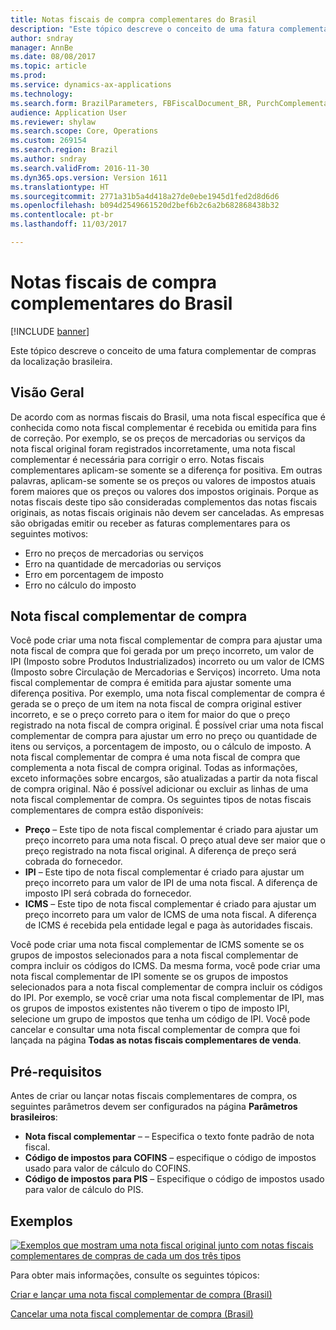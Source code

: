 ```yaml
---
title: Notas fiscais de compra complementares do Brasil
description: "Este tópico descreve o conceito de uma fatura complementar de compras da localização brasileira."
author: sndray
manager: AnnBe
ms.date: 08/08/2017
ms.topic: article
ms.prod: 
ms.service: dynamics-ax-applications
ms.technology: 
ms.search.form: BrazilParameters, FBFiscalDocument_BR, PurchComplementaryInvoice, PurchComplementaryInvoiceCancel_BR, PurchComplementaryInvoiceListPage
audience: Application User
ms.reviewer: shylaw
ms.search.scope: Core, Operations
ms.custom: 269154
ms.search.region: Brazil
ms.author: sndray
ms.search.validFrom: 2016-11-30
ms.dyn365.ops.version: Version 1611
ms.translationtype: HT
ms.sourcegitcommit: 2771a31b5a4d418a27de0ebe1945d1fed2d8d6d6
ms.openlocfilehash: b094d2549661520d2bef6b2c6a2b682868438b32
ms.contentlocale: pt-br
ms.lasthandoff: 11/03/2017

---
```


# <a name="purchase-complementary-fiscal-documents-for-brazil"></a>Notas fiscais de compra complementares do Brasil

[!INCLUDE [banner](../includes/banner.md)]

Este tópico descreve o conceito de uma fatura complementar de compras da localização brasileira.

<a name="overview"></a>Visão Geral
--------

De acordo com as normas fiscais do Brasil, uma nota fiscal específica que é conhecida como nota fiscal complementar é recebida ou emitida para fins de correção. Por exemplo, se os preços de mercadorias ou serviços da nota fiscal original foram registrados incorretamente, uma nota fiscal complementar é necessária para corrigir o erro. Notas fiscais complementares aplicam-se somente se a diferença for positiva. Em outras palavras, aplicam-se somente se os preços ou valores de impostos atuais forem maiores que os preços ou valores dos impostos originais. Porque as notas fiscais deste tipo são consideradas complementos das notas fiscais originais, as notas fiscais originais não devem ser canceladas. As empresas são obrigadas emitir ou receber as faturas complementares para os seguintes motivos:

-   Erro no preços de mercadorias ou serviços
-   Erro na quantidade de mercadorias ou serviços
-   Erro em porcentagem de imposto
-   Erro no cálculo do imposto

## <a name="purchase-complementary-fiscal-document"></a>Nota fiscal complementar de compra
Você pode criar uma nota fiscal complementar de compra para ajustar uma nota fiscal de compra que foi gerada por um preço incorreto, um valor de IPI (Imposto sobre Produtos Industrializados) incorreto ou um valor de ICMS (Imposto sobre Circulação de Mercadorias e Serviços) incorreto. Uma nota fiscal complementar de compra é emitida para ajustar somente uma diferença positiva. Por exemplo, uma nota fiscal complementar de compra é gerada se o preço de um item na nota fiscal de compra original estiver incorreto, e se o preço correto para o item for maior do que o preço registrado na nota fiscal de compra original. É possível criar uma nota fiscal complementar de compra para ajustar um erro no preço ou quantidade de itens ou serviços, a porcentagem de imposto, ou o cálculo de imposto. A nota fiscal complementar de compra é uma nota fiscal de compra que complementa a nota fiscal de compra original. Todas as informações, exceto informações sobre encargos, são atualizadas a partir da nota fiscal de compra original. Não é possível adicionar ou excluir as linhas de uma nota fiscal complementar de compra. Os seguintes tipos de notas fiscais complementares de compra estão disponíveis:

-   **Preço** – Este tipo de nota fiscal complementar é criado para ajustar um preço incorreto para uma nota fiscal. O preço atual deve ser maior que o preço registrado na nota fiscal original. A diferença de preço será cobrada do fornecedor.
-   **IPI** – Este tipo de nota fiscal complementar é criado para ajustar um preço incorreto para um valor de IPI de uma nota fiscal. A diferença de imposto IPI será cobrada do fornecedor.
-   **ICMS** – Este tipo de nota fiscal complementar é criado para ajustar um preço incorreto para um valor de ICMS de uma nota fiscal. A diferença de ICMS é recebida pela entidade legal e paga às autoridades fiscais.

Você pode criar uma nota fiscal complementar de ICMS somente se os grupos de impostos selecionados para a nota fiscal complementar de compra incluir os códigos do ICMS. Da mesma forma, você pode criar uma nota fiscal complementar de IPI somente se os grupos de impostos selecionados para a nota fiscal complementar de compra incluir os códigos do IPI. Por exemplo, se você criar uma nota fiscal complementar de IPI, mas os grupos de impostos existentes não tiverem o tipo de imposto IPI, selecione um grupo de impostos que tenha um código de IPI. Você pode cancelar e consultar uma nota fiscal complementar de compra que foi lançada na página **Todas as notas fiscais complementares de venda**.

## <a name="prerequisites"></a>Pré-requisitos
Antes de criar ou lançar notas fiscais complementares de compra, os seguintes parâmetros devem ser configurados na página **Parâmetros brasileiros**:

-   **Nota fiscal complementar** – – Especifica o texto fonte padrão de nota fiscal.
-   **Código de impostos para COFINS** – especifique o código de impostos usado para valor de cálculo do COFINS.
-   **Código de impostos para PIS** – Especifique o código de impostos usado para valor de cálculo do PIS.

## <a name="examples"></a>Exemplos
[![Exemplos que mostram uma nota fiscal original junto com notas fiscais complementares de compras de cada um dos três tipos](./media/purchcomplementary-1024x349.png)](./media/purchcomplementary.png)


Para obter mais informações, consulte os seguintes tópicos:

[Criar e lançar uma nota fiscal complementar de compra (Brasil)](tasks/br-00026-1-create-post-purchase-complementary-fiscal-document.md)

[Cancelar uma nota fiscal complementar de compra (Brasil)](tasks/br-00026-2-cancel-purchase-complementary-fiscal-document.md)


